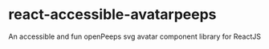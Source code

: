 # react-accessible-avatarpeeps
An accessible and fun openPeeps svg avatar component library for ReactJS
